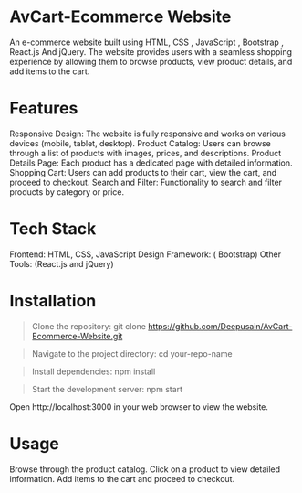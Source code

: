 # AvCart-Ecommerce Website
An e-commerce website built using HTML, CSS , JavaScript , Bootstrap , React.js And jQuery. The website provides users with a seamless shopping experience by allowing them to browse products, view product details, and add items to the cart.

# Features
Responsive Design: The website is fully responsive and works on various devices (mobile, tablet, desktop).
Product Catalog: Users can browse through a list of products with images, prices, and descriptions.
Product Details Page: Each product has a dedicated page with detailed information.
Shopping Cart: Users can add products to their cart, view the cart, and proceed to checkout.
Search and Filter: Functionality to search and filter products by category or price.

# Tech Stack
Frontend: HTML, CSS, JavaScript
Design Framework: ( Bootstrap)
Other Tools: (React.js and jQuery)

# Installation
> Clone the repository:
git clone https://github.com/Deepusain/AvCart-Ecommerce-Website.git

> Navigate to the project directory:
cd your-repo-name

> Install dependencies:
npm install

> Start the development server:
npm start

Open http://localhost:3000 in your web browser to view the website.

# Usage
Browse through the product catalog.
Click on a product to view detailed information.
Add items to the cart and proceed to checkout.
